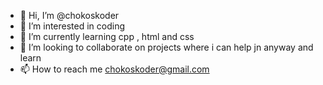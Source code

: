 - 👋 Hi, I’m @chokoskoder
- 👀 I’m interested in coding
- 🌱 I’m currently learning cpp , html and css
- 💞️ I’m looking to collaborate on projects where i can help jn anyway and learn 
- 📫 How to reach me chokoskoder@gmail.com

<!---
chokoskoder/chokoskoder is a ✨ special ✨ repository because its `README.md` (this file) appears on your GitHub profile.
You can click the Preview link to take a look at your changes.
--->
